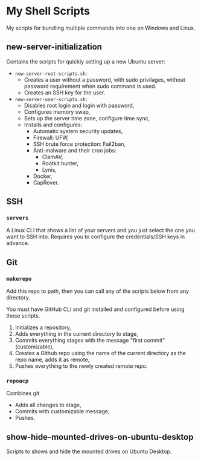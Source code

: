 # My Shell Scripts

My scripts for bundling multiple commands into one on Windows and Linux.

## new-server-initialization

Contains the scripts for quickly setting up a new Ubuntu server:

- `new-server-root-scripts.sh`:
  - Creates a user without a password, with sudo privilages, without password requirement when sudo command is used.
  - Creates an SSH key for the user.
- `new-server-user-scripts.sh`:
  - Disables root login and login with password,
  - Configures memory swap,
  - Sets up the server time zone, configure time sync,
  - Installs and configures:
    - Automatic system security updates,
    - Firewall: UFW,
    - SSH brute force protection: Fail2ban,
    - Anti-malware and their cron jobs:
      - ClamAV,
      - Rootkit hunter,
      - Lynis,
    - Docker,
    - CapRover.

## SSH

### `servers`

A Linux CLI that shows a list of your servers and you just select the one you want to SSH into. Requires you to configure the credentials/SSH keys in advance.

## Git

### `makerepo`

Add this repo to path, then you can call any of the scripts below from any directory.

You must have GitHub CLI and git installed and configured before using these scripts.

1. Initializes a repository,
2. Adds everything in the current directory to stage,
3. Commits everything stages with the message "first commit" (customizable),
4. Creates a Github repo using the name of the current directory as the repo name, adds it as remote,
5. Pushes everything to the newly created remote repo.

### `repoacp`

Combines git

- Adds all changes to stage,
- Commits with customizable message,
- Pushes.

## show-hide-mounted-drives-on-ubuntu-desktop

Scripts to shows and hide the mounted drives on Ubuntu Desktop.
